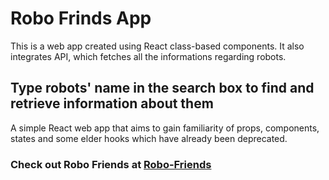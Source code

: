 # Robo Frinds App
This is a web app created using React class-based components. It also integrates API, which fetches all the informations regarding robots.

## Type robots' name in the search box to find and retrieve information about them

A simple React web app that aims to gain familiarity of props, components, states and some elder hooks which have already been deprecated.

### Check out Robo Friends at [Robo-Friends](https://piggie-robofriends.netlify.app/)